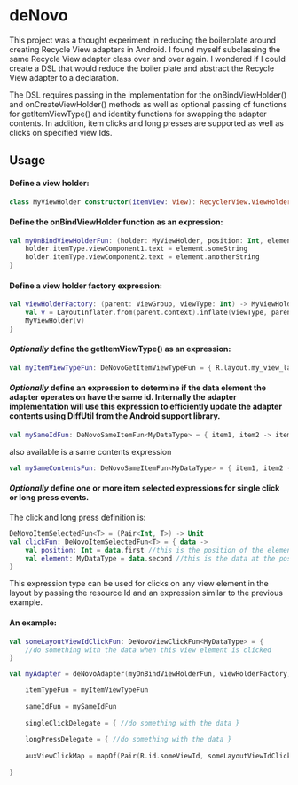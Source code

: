 # deNovo

This project was a thought experiment in reducing the boilerplate around creating Recycle View adapters in Android. I found myself subclassing the same Recycle View adapter class over and over again.
I wondered if I could create a DSL that would reduce the boiler plate and abstract the Recycle View adapter to a declaration. 

The DSL requires passing in the implementation for the onBindViewHolder() and onCreateViewHolder() methods as well as optional passing of functions for getItemViewType() and identity functions for swapping the adapter contents.
In addition, item clicks and long presses are supported as well as clicks on specified view Ids. 

## Usage
#### Define a view holder:
```kotlin
class MyViewHolder constructor(itemView: View): RecyclerView.ViewHolder(itemView)
```
#### Define the onBindViewHolder function as an expression:
```kotlin
val myOnBindViewHolderFun: (holder: MyViewHolder, position: Int, element: MyDataType) -> Unit = { holder, position, element ->
    holder.itemType.viewComponent1.text = element.someString
    holder.itemType.viewComponent2.text = element.anotherString
}
```

#### Define a view holder factory expression:
```kotlin
val viewHolderFactory: (parent: ViewGroup, viewType: Int) -> MyViewHolder = { parent, viewType ->
    val v = LayoutInflater.from(parent.context).inflate(viewType, parent, false)
    MyViewHolder(v)
}
```

#### _Optionally_ define the getItemViewType() as an expression:
```kotlin
val myItemViewTypeFun: DeNovoGetItemViewTypeFun = { R.layout.my_view_layout }
```

#### _Optionally_ define an expression to determine if the data element the adapter operates on  have the same id. Internally the adapter implementation will use this expression to efficiently update the adapter contents using DiffUtil from the Android support library.
````kotlin
val mySameIdFun: DeNovoSameItemFun<MyDataType> = { item1, item2 -> item1.id == item2.id }
````
also available is a same contents expression
````kotlin
val mySameContentsFun: DeNovoSameItemFun<MyDataType> = { item1, item2 -> item1.id == item2.id  && item1.someOtherThing == item2.someOtherThing }
````

#### _Optionally_ define one or more item selected expressions for single click or long press events.
The click and long press definition is: 
````kotlin 
DeNovoItemSelectedFun<T> = (Pair<Int, T>) -> Unit 
val clickFun: DeNovoItemSelectedFun<T> = { data ->
    val position: Int = data.first //this is the position of the element in the list
    val element: MyDataType = data.second //this is the data at the position that was clicked/long pressed
}
````
This expression type can be used for clicks on any view element in the layout by passing the resource Id and an expression similar to the previous example.

#### An example:
````kotlin
val someLayoutViewIdClickFun: DeNovoViewClickFun<MyDataType> = { 
    //do something with the data when this view element is clicked 
}

val myAdapter = deNovoAdapter(myOnBindViewHolderFun, viewHolderFactory) {

    itemTypeFun = myItemViewTypeFun                                             //optional but if you don't define this be sure your viewHolderFactory expression inflates the right layout
    
    sameIdFun = mySameIdFun                                                     //optional
    
    singleClickDelegate = { //do something with the data }                      //optional
    
    longPressDelegate = { //do something with the data }                        //optional
    
    auxViewClickMap = mapOf(Pair(R.id.someViewId, someLayoutViewIdClickFun))    //optional
    
}
````